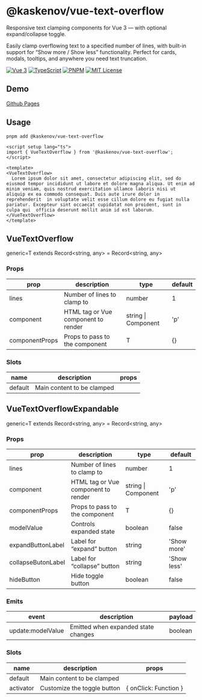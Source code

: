 # @kaskenov/vue-text-overflow
Responsive text clamping components for Vue 3 — with optional expand/collapse toggle.

Easily clamp overflowing text to a specified number of lines, with built-in support for “Show more / Show less” functionality. Perfect for cards, modals, tooltips, and anywhere you need text truncation.

[![Vue 3](https://img.shields.io/badge/Vue-3-%234FC08D?logo=vue.js&logoColor=white)](https://vuejs.org/)
[![TypeScript](https://img.shields.io/badge/TypeScript-✔-blue)](https://www.typescriptlang.org/)
[![PNPM](https://img.shields.io/badge/pnpm-✔-f69220.svg?logo=pnpm)](https://pnpm.io/)
[![MIT License](https://img.shields.io/badge/License-MIT-green.svg)](LICENSE)

## Demo

[Github Pages](https://kaskenov.github.io/vue-text-overflow/)

## Usage

```
pnpm add @kaskenov/vue-text-overflow
```

```vue
<script setup lang="ts">
import { VueTextOverflow } from '@kaskenov/vue-text-overflow';
</script>

<template>
<VueTextOverflow>
  Lorem ipsum dolor sit amet, consectetur adipiscing elit, sed do eiusmod tempor incididunt ut labore et dolore magna aliqua. Ut enim ad  minim veniam, quis nostrud exercitation ullamco laboris nisi ut aliquip ex ea commodo consequat. Duis aute irure dolor in reprehenderit  in voluptate velit esse cillum dolore eu fugiat nulla pariatur. Excepteur sint occaecat cupidatat non proident, sunt in culpa qui  officia deserunt mollit anim id est laborum.
</VueTextOverflow>
</template>
```

## VueTextOverflow
generic=T extends Record<string, any> = Record<string, any>
### Props
|prop|description|type|default|
|---|---|---|---|
|lines|Number of lines to clamp to|number|1|
|component|HTML tag or Vue component to render|string \| Component|'p'|
|componentProps|Props to pass to the component|T|{}|

### Slots
|name|description|props|
|---|---|---|
|default|Main content to be clamped|  |

## VueTextOverflowExpandable
generic=T extends Record<string, any> = Record<string, any>
### Props
|prop|description|type|default|
|---|---|---|---|
|lines|Number of lines to clamp to|number|1|
|component|HTML tag or Vue component to render|string \| Component|'p'|
|componentProps|Props to pass to the component|T|{}|
|modelValue|Controls expanded state|boolean|false|
|expandButtonLabel|Label for “expand” button|string|'Show more'|
|collapseButonLabel|Label for “collapse” button|string|'Show less'|
|hideButton|Hide toggle button |boolean|false|

### Emits

|event|description|payload|
|---|---|---|
|update:modelValue|Emitted when expanded state changes|boolean|

### Slots
|name|description|props|
|---|---|---|
|default|Main content to be clamped|  |
|activator|Customize the toggle button|{ onClick: Function }|
